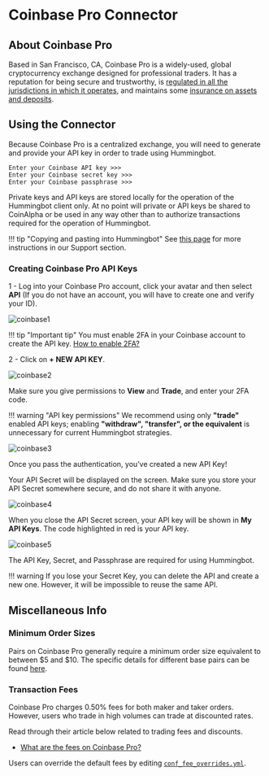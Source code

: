# Coinbase Pro Connector

## About Coinbase Pro

Based in San Francisco, CA, Coinbase Pro is a widely-used, global cryptocurrency exchange designed for professional traders. It has a reputation for being secure and trustworthy, is [regulated in all the jurisdictions in which it operates](https://www.coinbase.com/legal/insurance), and maintains some [insurance on assets and deposits](https://www.coinbase.com/legal/insurance).

## Using the Connector

Because Coinbase Pro is a centralized exchange, you will need to generate and provide your API key in order to trade using Hummingbot.

```
Enter your Coinbase API key >>>
Enter your Coinbase secret key >>>
Enter your Coinbase passphrase >>>
```

Private keys and API keys are stored locally for the operation of the Hummingbot client only. At no point will private or API keys be shared to CoinAlpha or be used in any way other than to authorize transactions required for the operation of Hummingbot.

!!! tip "Copying and pasting into Hummingbot"
    See [this page](/faq/troubleshooting/#paste-items-from-clipboard-in-putty) for more instructions in our Support section.

### Creating Coinbase Pro API Keys

1 - Log into your Coinbase Pro account, click your avatar and then select **API** (If you do not have an account, you will have to create one and verify your ID).

![coinbase1](/assets/img/coinbase1.png)

!!! tip "Important tip"
    You must enable 2FA in your Coinbase account to create the API key. [How to enable 2FA?](https://support.coinbase.com/customer/en/portal/articles/1658338-how-do-i-set-up-2-factor-authentication-)

2 - Click on **+ NEW API KEY**.

![coinbase2](/assets/img/coinbase2.png)

Make sure you give permissions to **View** and **Trade**, and enter your 2FA code.

!!! warning "API key permissions"
    We recommend using only **"trade"** enabled API keys; enabling **"withdraw", "transfer", or the equivalent** is unnecessary for current Hummingbot strategies.

![coinbase3](/assets/img/coinbase3.png)

Once you pass the authentication, you’ve created a new API Key!

Your API Secret will be displayed on the screen. Make sure you store your API Secret somewhere secure, and do not share it with anyone.

![coinbase4](/assets/img/coinbase4.png)

When you close the API Secret screen, your API key will be shown in **My API Keys**. The code highlighted in red is your API key.

![coinbase5](/assets/img/coinbase5.png)

The API Key, Secret, and Passphrase are required for using Hummingbot.

!!! warning
    If you lose your Secret Key, you can delete the API and create a new one. However, it will be impossible to reuse the same API.

## Miscellaneous Info

### Minimum Order Sizes

Pairs on Coinbase Pro generally require a minimum order size equivalent to between $5 and $10. The specific details for different base pairs can be found [here](https://www.coinbase.com/legal/trading_rules).

### Transaction Fees

Coinbase Pro charges 0.50% fees for both maker and taker orders. However, users who trade in high volumes can trade at discounted rates.

Read through their article below related to trading fees and discounts.

* [What are the fees on Coinbase Pro?](https://help.coinbase.com/en/pro/trading-and-funding/trading-rules-and-fees/fees.html)

Users can override the default fees by editing [`conf_fee_overrides.yml`](/advanced/fee-overrides/).
